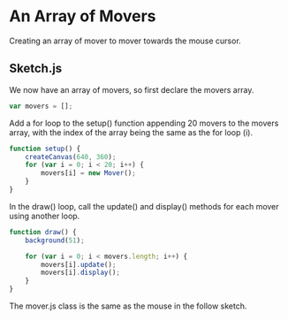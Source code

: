 # An Array of Movers

Creating an array of mover to mover towards the mouse cursor.

## Sketch.js

We now have an array of movers, so first declare the movers array.


```js
var movers = [];
```

Add a for loop to the setup() function appending 20 movers to the movers array, with the index of the array being the same as the for loop (i).

```js
function setup() {
	createCanvas(640, 360);
	for (var i = 0; i < 20; i++) {
		movers[i] = new Mover();
	}
}
```

In the draw() loop, call the update() and display() methods for each mover using another loop.

```js
function draw() {
	background(51);

	for (var i = 0; i < movers.length; i++) {
		movers[i].update();
		movers[i].display();
	}
}
```

The mover.js class is the same as the mouse in the follow sketch.